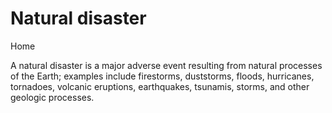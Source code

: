 # Natural disaster
Home

A natural disaster is a major adverse event resulting from natural processes of the Earth; examples include firestorms, duststorms, floods, hurricanes, tornadoes, volcanic eruptions, earthquakes, tsunamis, storms, and other geologic processes.
